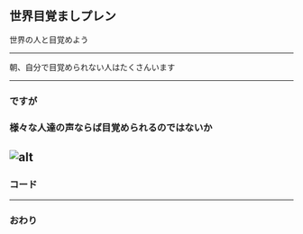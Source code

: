 ## 世界目覚ましプレン


世界の人と目覚めよう


---
朝、自分で目覚められない人はたくさんいます

---
### ですが
### 様々な人達の声ならば目覚められるのではないか
![alt](https://www.shopjapan.co.jp/files/rcms_conv_webp/files/topics/352_ext_01_0_1567759919.webp?v=1567761037)
---


### コード


---


### おわり

